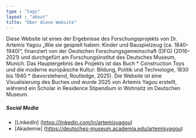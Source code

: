 ```yaml
---
type : "tags"
layout : "about"
title: "Über diese Website"
---
```


Diese Website ist eines der Ergebnisse des Forschungsprojekts von Dr. Artemis Yagou „Wie sie gespielt haben: Kinder und Bauspielzeug (ca. 1840–1940)“, finanziert von der Deutschen Forschungsgemeinschaft (DFG) (2016–2021) und durchgefürt am Forschungsinstitut des Deutsches Museum, Munich. Das Hauptergebnis des Projekts ist das Buch * Construction Toys und die moderne europäische Kultur: Bildung, Politik und Technologie, 1830 bis 1940 * (bevorstehend, Routledge, 2025). Die Website ist eine Visualisierung des Buches und wurde 2025 von Artemis Yagou erstellt, während ein Scholar in Residence Stipendium in Wohnsitz im Deutschen Museum.

##### Social Media
- [LinkedIn] (https://linkedin.com/in/artemisyagou)
- [Akademie] (https://deutsches-museum.academia.edu/artemisyagou)